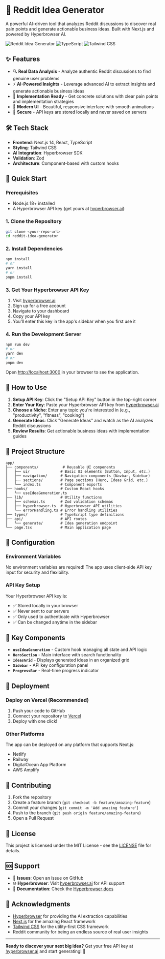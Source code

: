 # 🚀 Reddit Idea Generator

A powerful AI-driven tool that analyzes Reddit discussions to discover real pain points and generate actionable business ideas. Built with Next.js and powered by Hyperbrowser AI.

![Reddit Idea Generator](https://img.shields.io/badge/Next.js-14-black?style=for-the-badge&logo=next.js)
![TypeScript](https://img.shields.io/badge/TypeScript-007ACC?style=for-the-badge&logo=typescript&logoColor=white)
![Tailwind CSS](https://img.shields.io/badge/Tailwind_CSS-38B2AC?style=for-the-badge&logo=tailwind-css&logoColor=white)

## ✨ Features

- 🔍 **Real Data Analysis** - Analyze authentic Reddit discussions to find genuine user problems
- ⚡ **AI-Powered Insights** - Leverage advanced AI to extract insights and generate actionable business ideas
- 🚀 **Implementation Ready** - Get concrete solutions with clear pain points and implementation strategies
- 🎨 **Modern UI** - Beautiful, responsive interface with smooth animations
- 🔐 **Secure** - API keys are stored locally and never saved on servers

## 🛠️ Tech Stack

- **Frontend**: Next.js 14, React, TypeScript
- **Styling**: Tailwind CSS
- **AI Integration**: Hyperbrowser SDK
- **Validation**: Zod
- **Architecture**: Component-based with custom hooks

## 🚀 Quick Start

### Prerequisites

- Node.js 18+ installed
- A Hyperbrowser API key (get yours at [hyperbrowser.ai](https://hyperbrowser.ai))

### 1. Clone the Repository

```bash
git clone <your-repo-url>
cd reddit-idea-generator
```

### 2. Install Dependencies

```bash
npm install
# or
yarn install
# or
pnpm install
```

### 3. Get Your Hyperbrowser API Key

1. Visit [hyperbrowser.ai](https://hyperbrowser.ai)
2. Sign up for a free account
3. Navigate to your dashboard
4. Copy your API key
5. You'll enter this key in the app's sidebar when you first use it

### 4. Run the Development Server

```bash
npm run dev
# or
yarn dev
# or
pnpm dev
```

Open [http://localhost:3000](http://localhost:3000) in your browser to see the application.

## 🎯 How to Use

1. **Setup API Key**: Click the "Setup API Key" button in the top-right corner
2. **Enter Your Key**: Paste your Hyperbrowser API key from [hyperbrowser.ai](https://hyperbrowser.ai)
3. **Choose a Niche**: Enter any topic you're interested in (e.g., "productivity", "fitness", "cooking")
4. **Generate Ideas**: Click "Generate Ideas" and watch as the AI analyzes Reddit discussions
5. **Review Results**: Get actionable business ideas with implementation guides

## 📁 Project Structure

```
app/
├── components/           # Reusable UI components
│   ├── ui/              # Basic UI elements (Button, Input, etc.)
│   ├── navigation/      # Navigation components (Navbar, Sidebar)
│   ├── sections/        # Page sections (Hero, Ideas Grid, etc.)
│   └── index.ts         # Component exports
├── hooks/               # Custom React hooks
│   └── useIdeaGeneration.ts
├── lib/                 # Utility functions
│   ├── schemas.ts       # Zod validation schemas
│   ├── hyperbrowser.ts  # Hyperbrowser API utilities
│   └── errorHandling.ts # Error handling utilities
├── types/               # TypeScript type definitions
├── api/                 # API routes
│   └── generate/        # Idea generation endpoint
└── page.tsx             # Main application page
```

## 🔧 Configuration

### Environment Variables

No environment variables are required! The app uses client-side API key input for security and flexibility.

### API Key Setup

Your Hyperbrowser API key is:
- ✅ Stored locally in your browser
- ✅ Never sent to our servers
- ✅ Only used to authenticate with Hyperbrowser
- ✅ Can be changed anytime in the sidebar

## 🌟 Key Components

- **`useIdeaGeneration`** - Custom hook managing all state and API logic
- **`HeroSection`** - Main interface with search functionality
- **`IdeasGrid`** - Displays generated ideas in an organized grid
- **`Sidebar`** - API key configuration panel
- **`ProgressBar`** - Real-time progress indicator

## 🚀 Deployment

### Deploy on Vercel (Recommended)

1. Push your code to GitHub
2. Connect your repository to [Vercel](https://vercel.com)
3. Deploy with one click!

### Other Platforms

The app can be deployed on any platform that supports Next.js:
- Netlify
- Railway
- DigitalOcean App Platform
- AWS Amplify

## 🤝 Contributing

1. Fork the repository
2. Create a feature branch (`git checkout -b feature/amazing-feature`)
3. Commit your changes (`git commit -m 'Add amazing feature'`)
4. Push to the branch (`git push origin feature/amazing-feature`)
5. Open a Pull Request

## 📝 License

This project is licensed under the MIT License - see the [LICENSE](LICENSE) file for details.

## 🆘 Support

- 📧 **Issues**: Open an issue on GitHub
- 🌐 **Hyperbrowser**: Visit [hyperbrowser.ai](https://hyperbrowser.ai) for API support
- 📖 **Documentation**: Check the [Hyperbrowser docs](https://docs.hyperbrowser.ai)

## 🙏 Acknowledgments

- [Hyperbrowser](https://hyperbrowser.ai) for providing the AI extraction capabilities
- [Next.js](https://nextjs.org) for the amazing React framework
- [Tailwind CSS](https://tailwindcss.com) for the utility-first CSS framework
- Reddit community for being an endless source of real user insights

---

**Ready to discover your next big idea?** Get your free API key at [hyperbrowser.ai](https://hyperbrowser.ai) and start generating! 🚀
